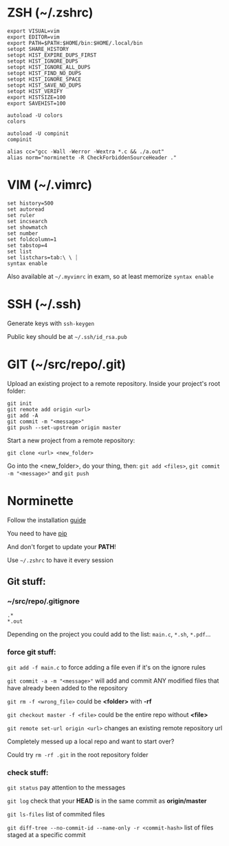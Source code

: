 # ZSH (~/.zshrc)
```
export VISUAL=vim
export EDITOR=vim
export PATH=$PATH:$HOME/bin:$HOME/.local/bin
setopt SHARE_HISTORY
setopt HIST_EXPIRE_DUPS_FIRST
setopt HIST_IGNORE_DUPS
setopt HIST_IGNORE_ALL_DUPS
setopt HIST_FIND_NO_DUPS
setopt HIST_IGNORE_SPACE
setopt HIST_SAVE_NO_DUPS
setopt HIST_VERIFY
export HISTSIZE=100
export SAVEHIST=100

autoload -U colors
colors

autoload -U compinit
compinit

alias cc="gcc -Wall -Werror -Wextra *.c && ./a.out"
alias norm="norminette -R CheckForbiddenSourceHeader ."
```

# VIM (~/.vimrc)
```
set history=500
set autoread
set ruler
set incsearch
set showmatch
set number
set foldcolumn=1
set tabstop=4
set list
set listchars=tab:\ \ ┊
syntax enable
```

Also available at `~/.myvimrc` in exam, so at least memorize `syntax enable`

# SSH (~/.ssh)
Generate keys with `ssh-keygen`

Public key should be at `~/.ssh/id_rsa.pub`

# GIT (~/src/repo/.git)

Upload an existing project to a remote repository.
Inside your project's root folder:

```
git init
git remote add origin <url>
git add -A
git commit -m "<message>"
git push --set-upstream origin master
```

Start a new project from a remote repository:

`git clone <url> <new_folder>`

Go into the \<new_folder\>, do your thing, then:
`git add <files>`, `git commit -m "<message>"` and `git push`

# Norminette

Follow the installation [guide](https://github.com/42School/norminette)

You need to have [pip](https://pip.pypa.io/en/stable/installation/)

And don't forget to update your **PATH**!

Use `~/.zshrc` to have it every session

## Git stuff:

### ~/src/repo/.gitignore
```
.*
*.out
```

Depending on the project you could add to the list: `main.c`, `*.sh`, `*.pdf`...

### force git stuff:
`git add -f main.c` to force adding a file even if it's on the ignore rules

`git commit -a -m "<message>"` will add and commit ANY modified files that have already been added to the repository

`git rm -f <wrong_file>` could be __\<folder\>__ with __-rf__

`git checkout master -f <file>` could be the entire repo without __\<file\>__
 
`git remote set-url origin <url>` changes an existing remote repository url
 
Completely messed up a local repo and want to start over?

Could try `rm -rf .git` in the root repository folder

### check stuff:
`git status` pay attention to the messages
 
`git log` check that your __HEAD__ is in the same commit as __origin/master__

`git ls-files` list of commited files
 
`git diff-tree --no-commit-id --name-only -r <commit-hash>` list of files staged at a specific commit
